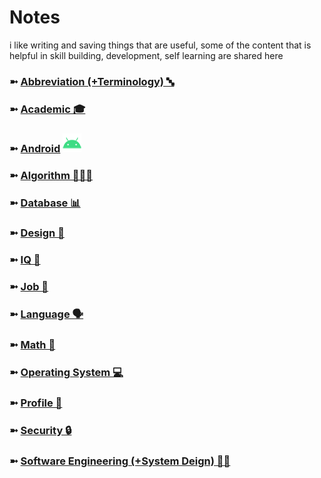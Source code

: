 # Notes
i like writing and saving things that are useful, some of the content that is helpful in skill building, development, self learning are shared here

### ➼ [Abbreviation (+Terminology) 🔤](/Abbreviation)
### ➼ [Academic 🎓](/Academic)
### ➼ [Android](/Android) <a href="/Design"><img src="icon/icon-android-30x30.png"/></a>
### ➼ [Algorithm 👨🏻‍💻](/Algorithm)
### ➼ [Database 📊](/Database)
### ➼ [Design 🎨](/Design)
### ➼ [IQ 🧠](/IQ)
### ➼ [Job 💼](/Job)
### ➼ [Language 🗣️](/Language)
### ➼ [Math 🔢](/Math)
### ➼ [Operating System 💻](/Operating)
### ➼ [Profile 👤](/Profile)
### ➼ [Security 🔒](/Security)
### ➼ [Software Engineering (+System Deign) 👷🏻](/Software)
